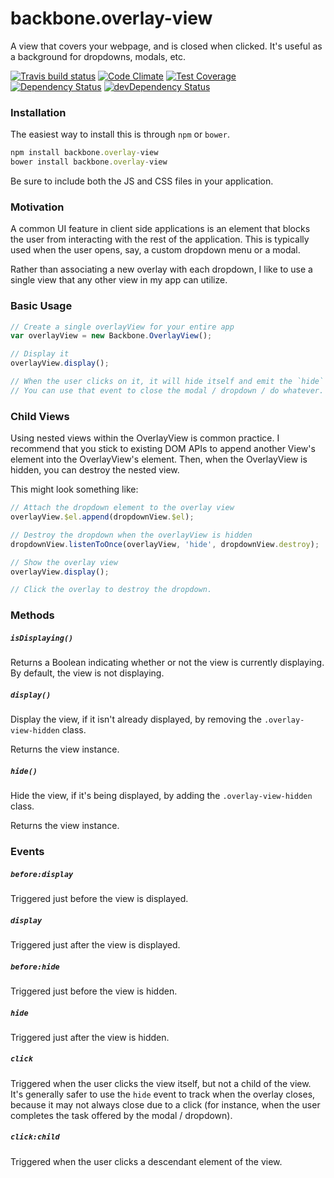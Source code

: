 # backbone.overlay-view

A view that covers your webpage, and is closed when clicked. It's useful as a background for
dropdowns, modals, etc.

[![Travis build status](http://img.shields.io/travis/jmeas/backbone.overlay-view.svg?style=flat)](https://travis-ci.org/jmeas/backbone.overlay-view)
[![Code Climate](https://codeclimate.com/github/jmeas/backbone.overlay-view/badges/gpa.svg)](https://codeclimate.com/github/jmeas/backbone.overlay-view)
[![Test Coverage](https://codeclimate.com/github/jmeas/backbone.overlay-view/badges/coverage.svg)](https://codeclimate.com/github/jmeas/backbone.overlay-view)
[![Dependency Status](https://david-dm.org/jmeas/backbone.overlay-view.svg)](https://david-dm.org/jmeas/backbone.overlay-view)
[![devDependency Status](https://david-dm.org/jmeas/backbone.overlay-view/dev-status.svg)](https://david-dm.org/jmeas/backbone.overlay-view#info=devDependencies)

### Installation

The easiest way to install this is through `npm` or `bower`.

```js
npm install backbone.overlay-view
bower install backbone.overlay-view
```

Be sure to include both the JS and CSS files in your application.

### Motivation

A common UI feature in client side applications is an element that blocks the
user from interacting with the rest of the application. This is typically used when
the user opens, say, a custom dropdown menu or a modal.

Rather than associating a new overlay with each dropdown, I like to use a single view
that any other view in my app can utilize.

### Basic Usage

```js
// Create a single overlayView for your entire app
var overlayView = new Backbone.OverlayView();

// Display it
overlayView.display();

// When the user clicks on it, it will hide itself and emit the `hide` event.
// You can use that event to close the modal / dropdown / do whatever.
```

### Child Views

Using nested views within the OverlayView is common practice. I recommend that you
stick to existing DOM APIs to append another View's element into the OverlayView's
element. Then, when the OverlayView is hidden, you can destroy the nested view.

This might look something like:

```js
// Attach the dropdown element to the overlay view
overlayView.$el.append(dropdownView.$el);

// Destroy the dropdown when the overlayView is hidden
dropdownView.listenToOnce(overlayView, 'hide', dropdownView.destroy);

// Show the overlay view
overlayView.display();

// Click the overlay to destroy the dropdown.
```

### Methods

##### `isDisplaying()`

Returns a Boolean indicating whether or not the view is currently displaying. By
default, the view is not displaying.

##### `display()`

Display the view, if it isn't already displayed, by removing the
`.overlay-view-hidden` class.

Returns the view instance.

##### `hide()`

Hide the view, if it's being displayed, by adding the `.overlay-view-hidden`
class.

Returns the view instance.

### Events

##### `before:display`

Triggered just before the view is displayed.

##### `display`

Triggered just after the view is displayed.

##### `before:hide`

Triggered just before the view is hidden.

##### `hide`

Triggered just after the view is hidden.

##### `click`

Triggered when the user clicks the view itself, but not a child of the view. It's
generally safer to use the `hide` event to track when the overlay closes, because it
may not always close due to a click (for instance, when the user completes the task
offered by the modal / dropdown).

##### `click:child`

Triggered when the user clicks a descendant element of the view.
